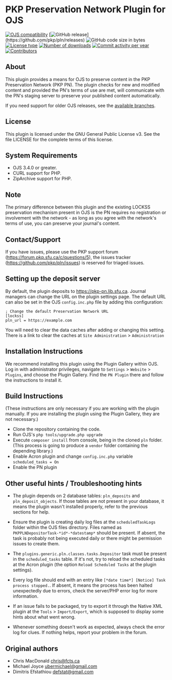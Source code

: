 # PKP Preservation Network Plugin for OJS

[![OJS compatibility](https://img.shields.io/badge/ojs-3.4-brightgreen)](https://github.com/pkp/ojs/tree/stable-3_4_0)
[![GitHub release](https://img.shields.io/github/v/release/pkp/pln?include_prereleases&label=latest%20release&filter=v3*)](https://github.com/pkp/pln/releases)
![GitHub code size in bytes](https://img.shields.io/github/languages/code-size/pkp/pln)
[![License type](https://img.shields.io/github/license/pkp/pln)](https://github.com/pkp/pln/blob/main/LICENSE)
[![Number of downloads](https://img.shields.io/github/downloads/pkp/pln/total)](https://github.com/pkp/pln/releases)
[![Commit activity per year](https://img.shields.io/github/commit-activity/y/pkp/pln)](https://github.com/pkp/pln/graphs/code-frequency)
[![Contributors](https://img.shields.io/github/contributors-anon/pkp/pln)](https://github.com/pkp/pln/graphs/contributors)

## About

This plugin provides a means for OJS to preserve content in the PKP
Preservation Network (PKP PN). The plugin checks for new and modified content
and provided the PN's terms of use are met, will communicate with the PN's
staging server to preserve your published content automatically.

If you need support for older OJS releases, see the [available branches](https://github.com/pkp/pln/branches).

## License

This plugin is licensed under the GNU General Public License v3. See the
file LICENSE for the complete terms of this license.

## System Requirements

- OJS 3.4.0 or greater.
- CURL support for PHP.
- ZipArchive support for PHP.

## Note

The primary difference between this plugin and the existing LOCKSS preservation
mechanism present in OJS is the PN requires no registration or involvement with
the network - as long as you agree with the network's terms of use, you can
preserve your journal's content.

## Contact/Support

If you have issues, please use the PKP support forum (https://forum.pkp.sfu.ca/c/questions/5),
the issues tracker (https://github.com/pkp/pln/issues) is reserved for triaged issues.

## Setting up the deposit server

By default, the plugin deposits to https://pkp-pn.lib.sfu.ca. Journal
managers can change the URL on the plugin settings page. The default URL can
also be set in the OJS `config.inc.php` file by adding this configuration:

```
; Change the default Preservation Network URL
[lockss]
pln_url = https://example.com
```

You will need to clear the data caches after adding or changing this setting.
There is a link to clear the caches at
`Site Administration` > `Administration`

## Installation Instructions

We recommend installing this plugin using the Plugin Gallery within OJS. Log in
with administrator privileges, navigate to `Settings` > `Website` > `Plugins`, and
choose the Plugin Gallery. Find the `PN Plugin` there and follow the
instructions to install it.

## Build Instructions

(These instructions are only necessary if you are working with the plugin
manually. If you are installing the plugin using the Plugin Gallery, they are
not necessary.)

- Clone the repository containing the code.
- Run OJS's `php tools/upgrade.php upgrade`
- Execute `composer install` from console, being in the cloned `pln` folder.
  (This process is going to produce a `vendor` folder containing the depending
  library.)
- Enable Acron plugin and change `config.inc.php` variable `scheduled_tasks = On`
- Enable the PN plugin

## Other useful hints / Troubleshooting hints

- The plugin depends on 2 database tables: `pln_deposits` and `pln_deposit_objects`.
  If those tables are not present in your database, it means the plugin wasn't
  installed properly, refer to the previous sections for help.

- Ensure the plugin is creating daily log files at the `scheduledTaskLogs` folder within
  the OJS files directory. Files named as `PKPPLNDepositorTask-*id*-*datestamp*` should
  be present. If absent, the task is probably not being executed daily or
  there might be permission issues to create them.

- The `plugins.generic.pln.classes.tasks.Depositor` task must be present in the
  `scheduled_tasks` table. If it's not, try to reload the scheduled tasks at the
  Acron plugin (the option `Reload Scheduled Tasks` at the plugin settings).

- Every log file should end with an entry like `[*date time*] [Notice] Task process stopped.`.
  If absent, it means the process has been halted unexpectedly due to errors, check
  the server/PHP error log for more information.

- If an issue fails to be packaged, try to export it through the Native XML plugin at the
  `Tools` > `Import/Export`, which is supposed to display some hints about what went wrong.

- Whenever something doesn't work as expected, always check the error log for clues.
  If nothing helps, report your problem in the forum.

## Original authors

- Chris MacDonald <chris@fcts.ca>
- Michael Joyce <ubermichael@gmail.com>
- Dimitris Efstathiou <defstat@gmail.com>
